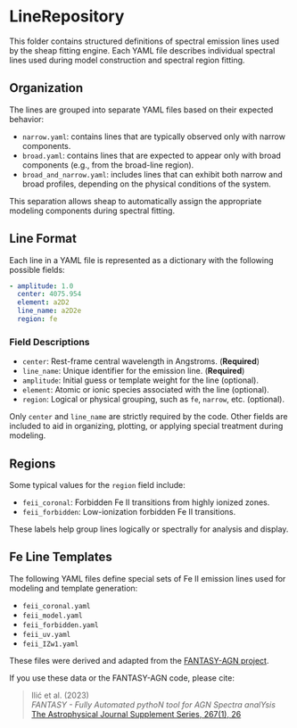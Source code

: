 LineRepository
============

This folder contains structured definitions of spectral emission lines used by the sheap fitting engine. Each YAML file describes individual spectral lines used during model construction and spectral region fitting.

## Organization

The lines are grouped into separate YAML files based on their expected behavior:

- `narrow.yaml`: contains lines that are typically observed only with narrow components.
- `broad.yaml`: contains lines that are expected to appear only with broad components (e.g., from the broad-line region).
- `broad_and_narrow.yaml`: includes lines that can exhibit both narrow and broad profiles, depending on the physical conditions of the system.

This separation allows sheap to automatically assign the appropriate modeling components during spectral fitting.

## Line Format

Each line in a YAML file is represented as a dictionary with the following possible fields:

```yaml
- amplitude: 1.0
  center: 4075.954
  element: a2D2
  line_name: a2D2e
  region: fe
```

### Field Descriptions

- `center`: Rest-frame central wavelength in Angstroms. (**Required**)
- `line_name`: Unique identifier for the emission line. (**Required**)
- `amplitude`: Initial guess or template weight for the line (optional).
- `element`: Atomic or ionic species associated with the line (optional).
- `region`: Logical or physical grouping, such as `fe`, `narrow`, etc. (optional).

Only `center` and `line_name` are strictly required by the code. Other fields are included to aid in organizing, plotting, or applying special treatment during modeling.

## Regions

Some typical values for the `region` field include:

- `feii_coronal`: Forbidden Fe II transitions from highly ionized zones.
- `feii_forbidden`: Low-ionization forbidden Fe II transitions.

These labels help group lines logically or spectrally for analysis and display.

## Fe Line Templates

The following YAML files define special sets of Fe II emission lines used for modeling and template generation:

- `feii_coronal.yaml`
- `feii_model.yaml`
- `feii_forbidden.yaml`
- `feii_uv.yaml`
- `feii_IZw1.yaml`

These files were derived and adapted from the [FANTASY-AGN project](https://github.com/yukawa1/fantasy/tree/main/fantasy_agn/input).

If you use these data or the FANTASY-AGN code, please cite:

> Ilić et al. (2023)  
> *FANTASY - Fully Automated pythoN tool for AGN Spectra analYsis*  
> [The Astrophysical Journal Supplement Series, 267(1), 26](https://iopscience.iop.org/article/10.3847/1538-4365/acd783/meta)

